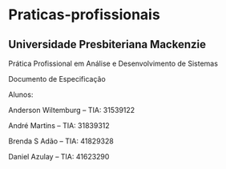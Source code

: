 # Praticas-profissionais

## Universidade Presbiteriana Mackenzie

Prática Profissional em Análise e Desenvolvimento de Sistemas


 Documento de Especificação



Alunos:

Anderson Wiltemburg – TIA: 31539122

André Martins – TIA: 31839312

Brenda S Adão – TIA: 41829328

Daniel Azulay – TIA: 41623290


 
 
 
 
 
 
 
 
 
 
 
 
 
 
 
 
 
 
 
 
 
 
 
 


